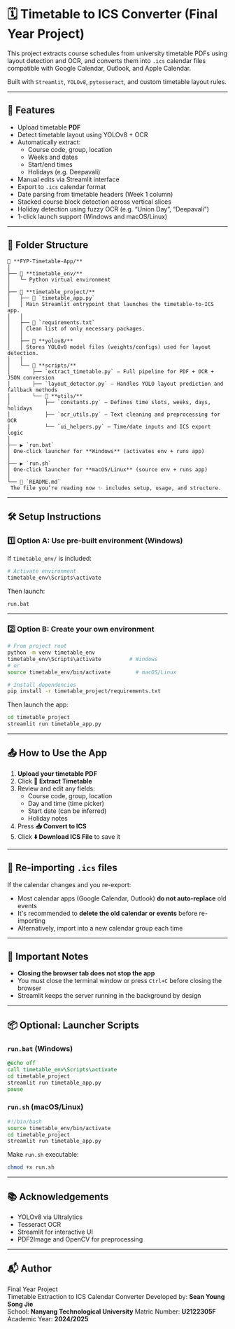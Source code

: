 
# 🗓️ Timetable to ICS Converter (Final Year Project)

This project extracts course schedules from university timetable PDFs using layout detection and OCR, and converts them into `.ics` calendar files compatible with Google Calendar, Outlook, and Apple Calendar.

Built with `Streamlit`, `YOLOv8`, `pytesseract`, and custom timetable layout rules.

---

## 🚀 Features

- Upload timetable **PDF**
- Detect timetable layout using YOLOv8 + OCR
- Automatically extract:
  - Course code, group, location
  - Weeks and dates
  - Start/end times
  - Holidays (e.g. Deepavali)
- Manual edits via Streamlit interface
- Export to `.ics` calendar format
- Date parsing from timetable headers (Week 1 column)
- Stacked course block detection across vertical slices
- Holiday detection using fuzzy OCR (e.g. “Union Day”, “Deepavali”)
- 1-click launch support (Windows and macOS/Linux)

---

## 🧱 Folder Structure
```
📁 **FYP-Timetable-App/**
│
├── 📁 **timetable_env/**  
│   └─ Python virtual environment
│
├── 📁 **timetable_project/**  
│   ├── 🧠 `timetable_app.py`  
│   │ Main Streamlit entrypoint that launches the timetable-to-ICS app.
│   │
│   ├── 📄 `requirements.txt`  
│   │ Clean list of only necessary packages.
│   │
│   ├── 📁 **yolov8/**  
│   │ Stores YOLOv8 model files (weights/configs) used for layout detection.
│   │
│   └── 📁 **scripts/**  
│       ├── `extract_timetable.py` – Full pipeline for PDF + OCR + JSON conversion  
│       ├── `layout_detector.py` – Handles YOLO layout prediction and fallback methods  
│       └── 📁 **utils/**  
│           ├── `constants.py` – Defines time slots, weeks, days, holidays  
│           ├── `ocr_utils.py` – Text cleaning and preprocessing for OCR  
│           └── `ui_helpers.py` – Time/date inputs and ICS export logic
│
├── ▶️ `run.bat`  
│ One-click launcher for **Windows** (activates env + runs app)
│
├── ▶️ `run.sh`  
│ One-click launcher for **macOS/Linux** (source env + runs app)
│
└── 📘 `README.md`  
 The file you’re reading now ✨ includes setup, usage, and structure.
```
---

## 🛠️ Setup Instructions

### 1️⃣ Option A: Use pre-built environment (Windows)

If `timetable_env/` is included:

```bash
# Activate environment
timetable_env\Scripts\activate
```

Then launch:

```bash
run.bat
```

---

### 2️⃣ Option B: Create your own environment

```bash
# From project root
python -m venv timetable_env
timetable_env\Scripts\activate         # Windows
# or
source timetable_env/bin/activate        # macOS/Linux

# Install dependencies
pip install -r timetable_project/requirements.txt
```

Then launch the app:

```bash
cd timetable_project
streamlit run timetable_app.py
```

---

## 📤 How to Use the App

1. **Upload your timetable PDF**
2. Click **🧠 Extract Timetable**
3. Review and edit any fields:
   - Course code, group, location
   - Day and time (time picker)
   - Start date (can be inferred)
   - Holiday notes
4. Press **📥 Convert to ICS**
5. Click **⬇️ Download ICS File** to save it

---

## 🔁 Re-importing `.ics` files

If the calendar changes and you re-export:

- Most calendar apps (Google Calendar, Outlook) **do not auto-replace** old events
- It's recommended to **delete the old calendar or events** before re-importing
- Alternatively, import into a new calendar group each time

---

## 🛑 Important Notes

- **Closing the browser tab does not stop the app**
- You must close the terminal window or press `Ctrl+C` before closing the browser
- Streamlit keeps the server running in the background by design

---

## 📦 Optional: Launcher Scripts

### `run.bat` (Windows)

```bat
@echo off
call timetable_env\Scripts\activate
cd timetable_project
streamlit run timetable_app.py
pause
```

### `run.sh` (macOS/Linux)

```bash
#!/bin/bash
source timetable_env/bin/activate
cd timetable_project
streamlit run timetable_app.py
```

Make `run.sh` executable:

```bash
chmod +x run.sh
```

---

## 📚 Acknowledgements

- YOLOv8 via Ultralytics
- Tesseract OCR
- Streamlit for interactive UI
- PDF2Image and OpenCV for preprocessing

---

## 📬 Author

Final Year Project  
Timetable Extraction to ICS Calendar Converter
Developed by: **Sean Young Song Jie**  
School: **Nanyang Technological University** 
Matric Number: **U2122305F**  
Academic Year: **2024/2025**
